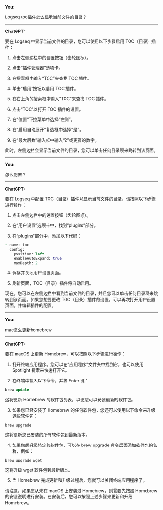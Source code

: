 **You:**

Logseq toc插件怎么显示当前文件的目录？

* * *

**ChatGPT:**

要在 Logseq 中显示当前文件的目录，您可以使用以下步骤启用 TOC（目录）插件：

1.  点击左侧边栏中的设置按钮（齿轮图标）。
    
2.  点击“插件管理器”选项卡。
    
3.  在搜索框中输入“TOC”来查找 TOC 插件。
    
4.  单击“启用”按钮以启用 TOC 插件。
    
5.  在右上角的搜索框中输入“TOC”来查找 TOC 插件。
    
6.  点击“TOC”以打开 TOC 插件的设置。
    
7.  在“位置”下拉菜单中选择“左侧”。
    
8.  在“启用自动展开”复选框中选择“是”。
    
9.  在“最大层数”输入框中输入“2”或更高的数字。
    

此时，左侧边栏会显示当前文件的目录，您可以单击任何目录项来跳转到该页面。

* * *

**You:**

怎么配置？

* * *

**ChatGPT:**

要在 Logseq 中配置 TOC（目录）插件以显示当前文件的目录，请按照以下步骤进行操作：

1.  点击左侧边栏中的设置按钮（齿轮图标）。
    
2.  在“用户设置”选项卡中，找到“plugins”部分。
    
3.  在“plugins”部分中，添加以下代码：
    

```clojure
- name: toc
  config:
    position: left
    enableAutoExpand: true
    maxDepth: 2
```

4.  保存并关闭用户设置页面。
    
5.  刷新页面，TOC（目录）插件将自动启用。
    

现在，您可以在左侧边栏中看到当前文件的目录，并且您可以单击任何目录项来跳转到该页面。如果您想要更改 TOC（目录）插件的设置，可以再次打开用户设置页面，并编辑插件的配置。

* * *

**You:**

mac怎么更新homebrew

* * *

**ChatGPT:**

要在 macOS 上更新 Homebrew，可以按照以下步骤进行操作：

1.  打开终端应用程序。您可以在“应用程序”文件夹中找到它，也可以使用 Spotlight 搜索来快速打开它。
    
2.  在终端中输入以下命令，并按 Enter 键：
    

```sql
brew update
```

这将更新 Homebrew 的软件包列表，以便您可以安装最新的软件包。

3.  如果您已经安装了 Homebrew 的任何软件包，您还可以使用以下命令来升级这些软件包：

```
brew upgrade
```

这将更新您已安装的所有软件包到最新版本。

4.  如果您想升级特定的软件包，可以在 brew upgrade 命令后面添加软件包的名称，例如：

```
brew upgrade wget
```

这将升级 wget 软件包到最新版本。

5.  当 Homebrew 完成更新和升级过程后，您就可以关闭终端应用程序了。

请注意，如果您从未在 macOS 上安装过 Homebrew，则需要先按照 Homebrew 的安装说明进行安装。在安装后，您可以按照上述步骤来更新和升级 Homebrew。